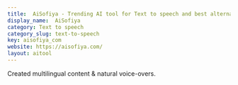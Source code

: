 ```yaml
---
title:  AiSofiya - Trending AI tool for Text to speech and best alternatives
display_name:  AiSofiya
category: Text to speech
category_slug: text-to-speech
key: aisofiya_com
website: https://aisofiya.com/
layout: aitool
---
```


Created multilingual content & natural voice-overs.
